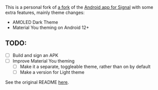 This is a personal fork of [a fork](https://github.com/johanw666/Signal-Android) of the [Android app for Signal](https://github.com/signalapp/Signal-Android) with some extra features, mainly theme changes:

- AMOLED Dark Theme
- Material You theming on Android 12+

## TODO:
- [ ] Build and sign an APK
- [ ] Improve Material You theming
  - [ ] Make it a separate, toggleable theme, rather than on by default
  - [ ] Make a version for Light theme

See the original README [here](README%20orig.md).